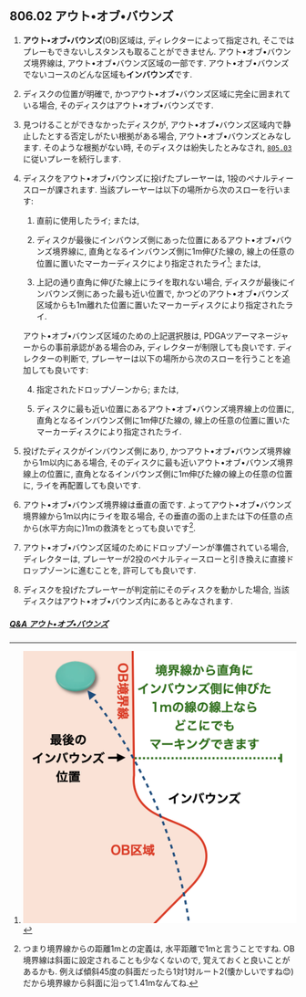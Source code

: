 ## 806.02 アウト•オブ•バウンズ

1. **アウト•オブ•バウンズ**(OB)区域は,
ディレクターによって指定され,
そこではプレーもできないしスタンスも取ることができません.
アウト•オブ•バウンズ境界線は,
アウト•オブ•バウンズ区域の一部です.
アウト•オブ•バウンズでないコースのどんな区域も**インバウンズ**です.

1. ディスクの位置が明確で,
かつアウト•オブ•バウンズ区域に完全に囲まれている場合,
そのディスクはアウト•オブ•バウンズです.

1. 見つけることができなかったディスクが,
アウト•オブ•バウンズ区域内で静止したとする否定しがたい根拠がある場合,
アウト•オブ•バウンズとみなします.
そのような根拠がない時,
そのディスクは紛失したとみなされ,
[`805.03`](80503)に従いプレーを続行します.

1. ディスクをアウト•オブ•バウンズに投げたプレーヤーは,
1投のペナルティースローが課されます.
当該プレーヤーは以下の場所から次のスローを行います:

    1. 直前に使用したライ; または,

    1. ディスクが最後にインバウンズ側にあった位置にあるアウト•オブ•バウンズ境界線に,
    直角となるインバウンズ側に1m伸びた線の,
    線上の任意の位置に置いたマーカーディスクにより指定されたライ[^1]; または,

    1. 上記の通り直角に伸びた線上にライを取れない場合,
    ディスクが最後にインバウンズ側にあった最も近い位置で,
    かつどのアウト•オブ•バウンズ区域からも1m離れた位置に置いたマーカーディスクにより指定されたライ.

    アウト•オブ•バウンズ区域のための上記選択肢は,
    PDGAツアーマネージャーからの事前承認がある場合のみ,
    ディレクターが制限しても良いです.
    ディレクターの判断で,
    プレーヤーは以下の場所から次のスローを行うことを追加しても良いです:

    4. 指定されたドロップゾーンから; または,

    1. ディスクに最も近い位置にあるアウト•オブ•バウンズ境界線上の位置に,
    直角となるインバウンズ側に1m伸びた線の,
    線上の任意の位置に置いたマーカーディスクにより指定されたライ.

5. 投げたディスクがインバウンズ側にあり,
かつアウト•オブ•バウンズ境界線から1m以内にある場合,
そのディスクに最も近いアウト•オブ•バウンズ境界線上の位置に,
直角となるインバウンズ側に1m伸びた線の線上の任意の位置に,
ライを再配置しても良いです.

1. アウト•オブ•バウンズ境界線は垂直の面です.
よってアウト•オブ•バウンズ境界線から1m以内にライを取る場合,
その垂直の面の上または下の任意の点から(水平方向に)1mの救済をとっても良いです[^2].

1. アウト•オブ•バウンズ区域のためにドロップゾーンが準備されている場合,
ディレクターは,
プレーヤーが2投のペナルティースローと引き換えに直接ドロップゾーンに進むことを, 許可しても良いです.

1. ディスクを投げたプレーヤーが判定前にそのディスクを動かした場合,
当該ディスクはアウト•オブ•バウンズ内にあるとみなされます.

##### [Q&A アウト•オブ•バウンズ](qa-ob)



[^1]: ![OBの時のライ](assets/img/relief-from-ob.png)

[^2]: つまり境界線からの距離1mとの定義は,
水平距離で1mと言うことですね.
OB境界線は斜面に設定されることも少なくないので,
覚えておくと良いことがあるかも.
例えば傾斜45度の斜面だったら1対1対ルート2(懐かしいですね😊)だから境界線から斜面に沿って1.41mなんてね.
